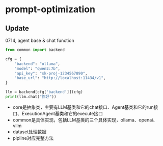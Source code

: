# prompt-optimization

## Update
0714, agent base & chat function
```python
from common import backend

cfg = {
    "backend": "ollama",
    "model": "qwen2:7b",
    "api_key": "sk-proj-1234567890",
    "base_url": "http://localhost:11434/v1",
}

llm = backend[cfg['backend']](cfg)
print(llm.chat("你好"))
```
- core是抽象类，主要有LLM基类和它的chat接口、Agent基类和它的run接口、ExecutionAgent基类和它的execute接口
- common是具体实现，包括LLM基类的三个具体实现，ollama、openai、vllm
- dataset处理数据
- pipline对应完整方法